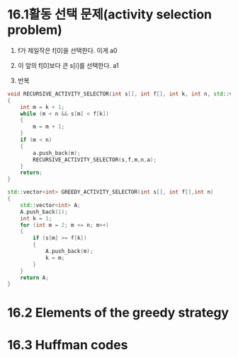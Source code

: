 # 16.1활동 선택 문제(activity selection problem)



1. f가 제일작은 f[0]을 선택한다. 이게 a0

2. 이 앞의 f[0]보다 큰 s[i]를 선택한다. a1

3. 반복


```C++
void RECURSIVE_ACTIVITY_SELECTOR(int s[], int f[], int k, int n, std::vector<int> &a)
{
	int m = k + 1;
	while (m < n && s[m] < f[k])
	{
		m = m + 1;
	}
	if (m < n)
	{
		a.push_back(m);
		RECURSIVE_ACTIVITY_SELECTOR(s,f,m,n,a);
	}
	return;
}

```

```C++
std::vector<int> GREEDY_ACTIVITY_SELECTOR(int s[], int f[],int n)
{
	std::vector<int> A;
	A.push_back(1);
	int k = 1;
	for (int m = 2; m <= n; m++)
	{
		if (s[m] >= f[k])
		{
			A.push_back(m);
			k = m;
		}
	}
	return A;
}
```

# 16.2 Elements of the greedy strategy

# 16.3 Huffman codes